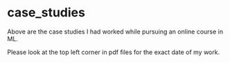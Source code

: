# case_studies

Above are the case studies I had worked while pursuing an online course in ML. 

Please look at the top left corner in pdf files for the exact date of my work. 
